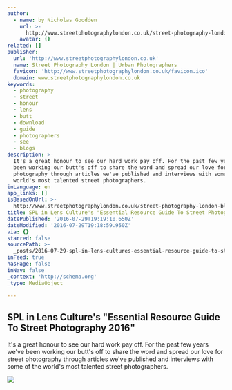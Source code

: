 ```yaml
---
author:
  - name: by Nicholas Goodden
    url: >-
      http://www.streetphotographylondon.co.uk/street-photography-london-blog/?author=52bd471de4b0aee2c11d2e83
    avatar: {}
related: []
publisher:
  url: 'http://www.streetphotographylondon.co.uk'
  name: Street Photography London | Urban Photographers
  favicon: 'http://www.streetphotographylondon.co.uk/favicon.ico'
  domain: www.streetphotographylondon.co.uk
keywords:
  - photography
  - street
  - honour
  - lens
  - butt
  - download
  - guide
  - photographers
  - see
  - blogs
description: >-
  It's a great honour to see our hard work pay off. For the past few years we've
  been working our butt's off to share the word and spread our love for street
  photography through articles we've published and interviews with some of the
  world's most talented street photographers.
inLanguage: en
app_links: []
isBasedOnUrl: >-
  http://www.streetphotographylondon.co.uk/street-photography-london-blog/guide-to-street-photography
title: SPL in Lens Culture's "Essential Resource Guide To Street Photography 2016"
datePublished: '2016-07-29T19:19:10.650Z'
dateModified: '2016-07-29T19:18:59.950Z'
via: {}
starred: false
sourcePath: >-
  _posts/2016-07-29-spl-in-lens-cultures-essential-resource-guide-to-street-ph.md
inFeed: true
hasPage: false
inNav: false
_context: 'http://schema.org'
_type: MediaObject

---
```

<article style=""><h1>SPL in Lens Culture's "Essential Resource Guide To Street Photography 2016"</h1><p>It's a great honour to see our hard work pay off. For the past few years we've been working our butt's off to share the word and spread our love for street photography through articles we've published and interviews with some of the world's most talented street photographers.</p><img src="http://static1.squarespace.com/static/52bd471de4b0aee2c11d2e85/52bddc2ee4b02ffea75a3cd3/5790c7a620099e0a98189ac9/1469171407095/guide+to+street+photography.jpg?format=1000w" /></article>